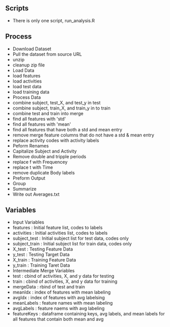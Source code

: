 ## Scripts

* There is only one script, run_analysis.R

## Process

* Download Dataset
 * Pull the dataset from source URL
 * unzip
 * cleanup zip file
* Load Data
 * load features
 * load activities
 * load test data
 * load training data
* Process Data
 * combine subject, test_X, and test_y in test
 * combine subject, train_X, and train_y in to train
 * combine test and train into merge
 * find all features with 'std'
 * find all features with 'mean'
 * find all features that have both a std and mean entry
 * remove merge feature columns that do not have a std & mean entry
 * replace activity codes with activity labels
* Peform Renames
 * Capitalize Subject and Activity
 * Remove double and tripple periods
 * replace f with Frequencey
 * replace t with Time
 * remove duplicate Body labels
* Preform Output
 * Group
 * Summarize
 * Write out Averages.txt

## Variables

* Input Variables
 * features : Initial feature list, codes to labels
 * activities : Initial activities list, codes to labels
 * subject_test : Initial subject list for test data, codes only
 * subject_train : Initial subject list for train data, codes only
 * X_test : Testing Feature Data
 * y_test : Testing Target Data
 * X_train : Training Feature Data
 * y_train : Training Taret Data
* Intermediate Merge Variables
 * test : cbind of activities, X, and y data for testing
 * train : cbind of activities, X, and y data for training
 * mergeData : rbind of test and train
 * meanIdx : index of features with mean labeling
 * avgIdx : index of features with avg labelsing
 * meanLabels : feature names with mean labeling
 * avgLabels : feature naems with avg labeling
 * featureKeys : dataframe containing keys, avg labels, and mean labels for all features that contain both mean and avg
